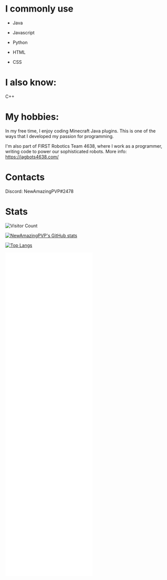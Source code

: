 # **I commonly use**
- Java

- Javascript

- Python

- HTML

- CSS

# **I also know:**
C++

# **My hobbies:**
In my free time, I enjoy coding Minecraft Java plugins. This is one of the ways that I developed my passion for programming.

I'm also part of FIRST Robotics Team 4638, where I work as a programmer, writing code to power our sophisticated robots.
More info: https://jagbots4638.com/

# **Contacts**
Discord: NewAmazingPVP#2478

# **Stats**
![Visitor Count](https://profile-counter.glitch.me/{NewAmazingPVP}/count.svg)

[![NewAmazingPVP's GitHub stats](https://github-readme-stats.vercel.app/api?username=NewAmazingPVP&show_icons=true&theme=transparent)](https://github.com/anuraghazra/github-readme-stats)

[![Top Langs](https://github-readme-stats.vercel.app/api/top-langs/?username=NewAmazingPVP&show_icons=true&theme=transparent&layout=compact)](https://github.com/anuraghazra/github-readme-stats)

![Metrics](/github-metrics.svg)
